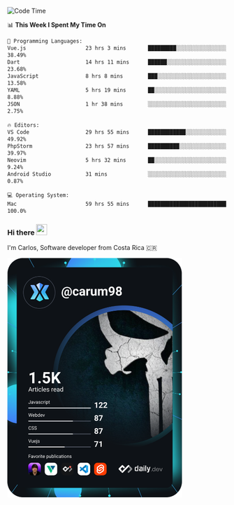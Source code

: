 
<!--START_SECTION:waka-->
![Code Time](http://img.shields.io/badge/Code%20Time-8%2C951%20hrs%202%20mins-blue)

📊 **This Week I Spent My Time On** 

```text
💬 Programming Languages: 
Vue.js                   23 hrs 3 mins       █████████░░░░░░░░░░░░░░░░   38.49% 
Dart                     14 hrs 11 mins      ██████░░░░░░░░░░░░░░░░░░░   23.68% 
JavaScript               8 hrs 8 mins        ███░░░░░░░░░░░░░░░░░░░░░░   13.58% 
YAML                     5 hrs 19 mins       ██░░░░░░░░░░░░░░░░░░░░░░░   8.88% 
JSON                     1 hr 38 mins        ░░░░░░░░░░░░░░░░░░░░░░░░░   2.75%

🔥 Editors: 
VS Code                  29 hrs 55 mins      ████████████░░░░░░░░░░░░░   49.92% 
PhpStorm                 23 hrs 57 mins      ██████████░░░░░░░░░░░░░░░   39.97% 
Neovim                   5 hrs 32 mins       ██░░░░░░░░░░░░░░░░░░░░░░░   9.24% 
Android Studio           31 mins             ░░░░░░░░░░░░░░░░░░░░░░░░░   0.87%

💻 Operating System: 
Mac                      59 hrs 55 mins      █████████████████████████   100.0%

```


<!--END_SECTION:waka-->

### Hi there <img src="https://media.giphy.com/media/hvRJCLFzcasrR4ia7z/giphy.gif" width="25px" height="25px">

I'm Carlos, Software developer from Costa Rica 🇨🇷

<a href="https://app.daily.dev/carum98"><img src="https://github.com/carum98/carum98/blob/main/devcard.svg" width="400" alt="Carlos Umaña Acevedo's Dev Card"/></a>
